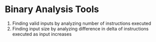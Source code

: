 

Binary Analysis Tools
============


1. Finding valid inputs by analyzing number of instructions executed
2. Finding input size by analyzing difference in delta of instructions executed as input increases
